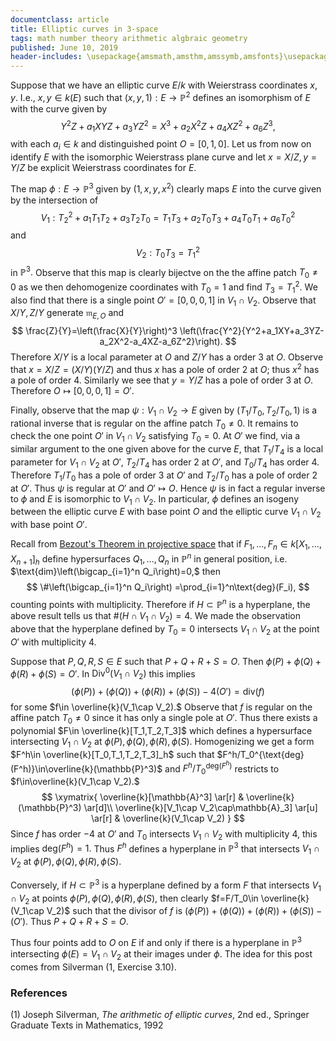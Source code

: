 ```yaml
---
documentclass: article
title: Elliptic curves in 3-space
tags: math number theory arithmetic algbraic geometry
published: June 10, 2019
header-includes: \usepackage{amsmath,amsthm,amssymb,amsfonts}\usepackage[all]{xy}
---
```


Suppose that we have an elliptic curve $E/k$ with Weierstrass coordinates
$x,y.$ I.e., $x,y\in k(E)$ such that $(x,y,1):E\to\mathbb{P}^2$ defines an
isomorphism of $E$ with the curve given by
$$
    Y^2Z+a_1XYZ+a_3YZ^2=X^3+a_2X^2Z+a_4XZ^2+a_6Z^3,
$$
with each $a_i\in k$ and distinguished point $O=[0,1,0].$
Let us from now on identify $E$ with the isomorphic
Weierstrass plane curve and let $x=X/Z, y=Y/Z$ be explicit Weierstrass
coordinates for $E.$

The map $\phi:E\to\mathbb{P}^3$ given by $(1,x,y,x^2)$ clearly maps
$E$ into the curve given by the intersection of
$$
    V_1: T_2^2+a_1T_1T_2+a_3T_2T_0=T_1T_3+a_2T_0T_3+a_4T_0T_1+a_6T_0^2
$$
and
$$
    V_2: T_0T_3=T_1^2
$$
in $\mathbb{P}^3.$ Observe that this map is clearly bijectve on the the
affine patch $T_0\ne 0$ as we then dehomogenize coordinates
with $T_0=1$ and find $T_3=T_1^2.$ We also find that there is a
single point $O'=[0,0,0,1]$ in $V_1\cap V_2.$
Observe that $X/Y,Z/Y$ generate $\mathfrak{m}_{E,O}$ and
$$
    \frac{Z}{Y}=\left(\frac{X}{Y}\right)^3
    \left(\frac{Y^2}{Y^2+a_1XY+a_3YZ-a_2X^2-a_4XZ-a_6Z^2}\right).
$$
Therefore $X/Y$ is a local parameter at $O$ and $Z/Y$ has a order $3$ at $O.$
Observe that $x=X/Z=(X/Y)(Y/Z)$ and thus $x$ has a pole of order $2$ at $O$;
thus $x^2$ has a pole of order $4.$
Similarly we see that $y=Y/Z$ has a pole of order $3$ at $O.$ Therefore
$O\mapsto [0,0,0,1]=O'.$

Finally, observe that the map
$\psi:V_1\cap V_2\to E$ given by $(T_1/T_0,T_2/T_0,1)$ is a rational inverse that
is regular on the affine patch $T_0\ne 0.$ It remains to check the one point
$O'$ in $V_1\cap V_2$ satisfying $T_0=0.$ At $O'$ we find, via
a similar argument to the one given above for the curve $E$, that $T_1/T_4$ is a
local parameter for $V_1\cap V_2$ at $O'$, $T_2/T_4$ has order $2$ at $O'$,
and $T_0/T_4$ has order $4.$
Therefore $T_1/T_0$ has a pole of order $3$ at $O'$ and $T_2/T_0$ has a pole of
order $2$ at $O'.$ Thus $\psi$ is regular at $O'$ and
$O'\mapsto O.$ Hence $\psi$ is in fact a
regular inverse to $\phi$ and
$E$ is isomorphic to $V_1\cap V_2.$ In particular, $\phi$ defines an isogeny
between the elliptic curve $E$ with base point $O$ and the elliptic curve
$V_1\cap V_2$ with base point $O'.$

Recall from
[Bezout's Theorem in projective space](/notes/bezout_in_projective_space.html)
that if $F_1,\ldots,F_n\in k[X_1,\ldots,X_{n+1}]_h$ define hypersurfaces
$Q_1,\ldots,Q_n$ in $\mathbb{P}^n$ in general position, i.e.
$\text{dim}\left(\bigcap_{i=1}^n Q_i\right)=0,$ then
$$
    \#\left(\bigcap_{i=1}^n Q_i\right)
    =\prod_{i=1}^n\text{deg}(F_i),
$$
counting points with multiplicity.
Therefore if $H\subset\mathbb{P}^n$ is a hyperplane, the above result tells us
that $\#(H\cap V_1\cap V_2)=4.$ We made the observation above that the
hyperplane defined by $T_0=0$ intersects $V_1\cap V_2$ at the point $O'$ with
multiplicity $4.$

Suppose that $P,Q,R,S\in E$ such that $P+Q+R+S=O.$ Then
$\phi(P)+\phi(Q)+\phi(R)+\phi(S)=O'.$ In $\text{Div}^0(V_1\cap V_2)$
this implies
$$
    (\phi(P))+(\phi(Q))+(\phi(R))+(\phi(S))-4(O')=\text{div}(f)
$$
for some $f\in \overline{k}(V_1\cap V_2).$ Observe that
$f$ is regular on the affine patch
$T_0\ne 0$ since it has only a single pole at $O'.$ Thus there exists a
polynomial $F\in \overline{k}[T_1,T_2,T_3]$ which defines a
hypersurface intersecting
$V_1\cap V_2$ at $\phi(P),\phi(Q),\phi(R),\phi(S).$ Homogenizing we get a form
$F^h\in \overline{k}[T_0,T_1,T_2,T_3]_h$ such that
$F^h/T_0^{\text{deg}(F^h)}\in\overline{k}(\mathbb{P}^3)$ and
$F^h/T_0^{\text{deg}(F^h)}$
restricts to $f\in\overline{k}(V_1\cap V_2).$
$$
\xymatrix{
    \overline{k}[\mathbb{A}^3] \ar[r] & \overline{k}(\mathbb{P}^3) \ar[d]\\
    \overline{k}[V_1\cap V_2\cap\mathbb{A}_3] \ar[u] \ar[r]
        & \overline{k}(V_1\cap V_2)
}
$$
Since $f$ has order $-4$ at $O'$ and $T_0$ intersects $V_1\cap V_2$ with
multiplicity $4$, this implies $\text{deg}(F^h)=1.$ Thus $F^h$ defines a
hyperplane in $\mathbb{P}^3$ that intersects $V_1\cap V_2$ at
$\phi(P),\phi(Q),\phi(R),\phi(S).$

Conversely, if $H\subset\mathbb{P}^3$ is a hyperplane defined by a form $F$
that intersects $V_1\cap
V_2$ at points $\phi(P),\phi(Q),\phi(R),\phi(S)$, then clearly $f=F/T_0\in
\overline{k}(V_1\cap V_2)$ such that the divisor of $f$ is
$(\phi(P))+(\phi(Q))+(\phi(R))+(\phi(S))-(O').$ Thus $P+Q+R+S=O.$

Thus four
points add to $O$ on $E$ if and only if there is a hyperplane in $\mathbb{P}^3$
intersecting $\phi(E)=V_1\cap V_2$ at their images under $\phi.$ The idea for
this post comes from Silverman (1, Exercise 3.10).

### References

 (1) Joseph Silverman, *The arithmetic of elliptic curves*, 2nd ed., Springer
 Graduate Texts in Mathematics, 1992
